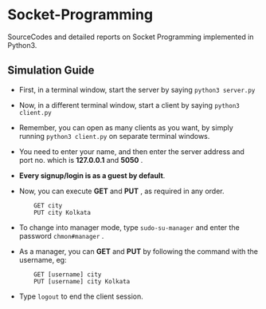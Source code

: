 # Socket-Programming

SourceCodes and detailed reports on Socket Programming implemented in Python3.


## Simulation Guide

 * First, in a terminal window, start the server by saying `python3 server.py`
 * Now, in a different terminal window, start a client by saying `python3 client.py`
 * Remember, you can open as many clients as you want, by simply running `python3 client.py` on separate terminal windows.
 * You need to enter your name, and then enter the server address and port no. which is **127.0.0.1** and **5050** .
 * **Every signup/login is as a guest by default**.
 * Now, you can execute **GET** and **PUT** , as required in any order.

    ```
        GET city
        PUT city Kolkata
    ```
 
 * To change into manager mode, type `sudo-su-manager` and enter the password `chmon#manager` .
 * As a manager, you can **GET** and **PUT** by following the command with the username, eg:

    ```
        GET [username] city 
        PUT [username] city Kolkata
    ```

* Type `logout` to end the client session.
